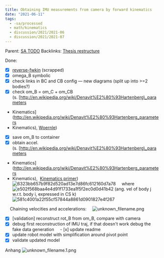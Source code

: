 ```yaml
---
title: Obtaining IMU measurements from camera by forward kinematics
date: "2021-06-11"
tags:
  - -sa/processed
  - math/kinematics
  - discussion/2021/2021-06
  - discussion/2021/2021-07
---
```


Parent: [SA TODO](sa-todo.md)
Backlinks: [Thesis restructure](private/thesis-sa/thesis.md)

Done:
- [x] [reverse-fwkin](reverse-fwkin.md) (scrapped)
- [x] omega\_B symbolic
- [x] check links in BC and CB config — new diagrams (split up into >=2 bodies?)
- [x] check om\_B = om\_C + om\_CB (s. [http://en.wikipedia.org/wiki/Denavit%E2%80%93Hartenberg\_parameters
- Kinematics](http://en.wikipedia.org/wiki/Denavit%E2%80%93Hartenberg_parameters
- Kinematics), [Woernle](woernle.md))
- [x] save om\_B to container
- [x] obtain accel. (s. [http://en.wikipedia.org/wiki/Denavit%E2%80%93Hartenberg\_parameters
- Kinematics](http://en.wikipedia.org/wiki/Denavit%E2%80%93Hartenberg_parameters
- Kinematics),  [Kinematics primer](kinematics-primer.md))
    ![6323bb657b9f82d520ad13e7d86fc612160d7a78](http://wikimedia.org/api/rest_v1/media/math/render/svg/6323bb657b9f82d520ad13e7d86fc612160d7a78)
    where  ![e502f568baa4e4d91f1733ea1f5f2ec0d0d41b42](http://wikimedia.org/api/rest_v1/media/math/render/svg/e502f568baa4e4d91f1733ea1f5f2ec0d0d41b42) (ang. vel of body j w.r.t. body i, expressed in CS k)
    ![581c4001a22f55cf57844a8861d0901827e4f267](http://wikimedia.org/api/rest_v1/media/math/render/svg/581c4001a22f55cf57844a8861d0901827e4f267)

    Chaining velocities and accelerations:
    ![unknown_filename.png](./_resources/Obtaining_IMU_measurements_from_camera_by_forward_kinematics.resources/unknown_filename.png)
- [x] \[validation\] reconstruct rot\_B from om\_B, compare with camera
- [x] debug first reconstruction of IMU traj, if that doesn't work debug the fake data generation
    - [x] update readme
- [x] update robot model with simplification around pivot point
- [x] validate updated model

Anhang
![unknown_filename.1.png](./_resources/Obtaining_IMU_measurements_from_camera_by_forward_kinematics.resources/unknown_filename.1.png)

